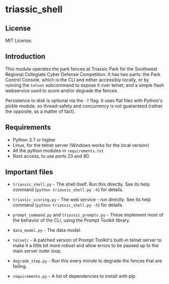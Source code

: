# triassic_shell

## License

MIT License.

## Introduction

This module operates the park fences at Triassic Park for the Southwest 
Regional Collegiate Cyber Defense Competition. It has two parts: the
Park Control Console, which is the CLI and either accessibly locally,
or by running the `telnet` subcommand to expose it over telnet; and a
simple flash webservice used to score and/or degrade the fences.

Persistence to disk is optional via the `-f` flag. It uses flat files
with Python's pickle module, so thread-safety and concurrency is not
guaranteed (rather the opposite, as a matter of fact).

## Requirements

* Python 3.7 or higher
* Linux, for the telnet server (Windows works for the local version)
* All the python modules in `requirements.txt`
* Root access, to use ports 23 and 80.

## Important files

* `triassic_shell.py` - The shell itself. Run this directly. See its
  help command (`python triassic_shell.py -h`) for details.

* `triassic_scoring.py` - The web service - run directly. See its help
  command (`python triassic_shell.py -h`) for details.

* `prompt_command.py` and `triassic_prompts.py` - These implement most
  of the behavior of the CLI, using the Prompt Toolkit library.

* `data_model.py` - The data model.

* `telnet/` - A patched version of Prompt Toolkit's built-in telnet
  server to make it a little bit more robust and allow errors to be
  passed up to the main server outer loop.

* `degrade_step.py` - Run this every minute to degrade the fences
  that are failing.

* `requirements.py` - A list of dependencies to install with pip.
